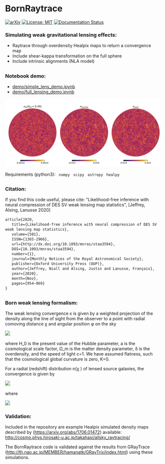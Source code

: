 # BornRaytrace
[![arXiv](https://img.shields.io/badge/arXiv-2009.08459-b31b1b.svg)](https://arxiv.org/abs/2009.08459) [![License: MIT](https://img.shields.io/badge/License-MIT-yellow.svg)](https://opensource.org/licenses/MIT) [![Documentation Status](https://readthedocs.org/projects/bornraytrace/badge/?version=latest)](https://bornraytrace.readthedocs.io/en/latest/?badge=latest)
### Simulating weak gravitational lensing effects: 
+ Raytrace through overdensity Healpix maps to return a convergence map
+ Include shear-kappa transformation on the full sphere
+ Include intrinsic alignments (NLA model)
##
### Notebook demo:
- [demo/simple_lens_demo.ipynb](https://github.com/NiallJeffrey/BornRaytrace/blob/main/demo/simple_lens_demo.ipynb)
- [demo/full_lensing_demo.ipynb](https://github.com/NiallJeffrey/BornRaytrace/blob/main/demo/full_lensing_demo.ipynb)

![readme_image](https://github.com/NiallJeffrey/BornRaytrace/blob/dev/demo/demo_plot.jpg)

Requirements (python3):
``` numpy```
``` scipy```
``` astropy```
``` healpy```
##
### Citation:

If you find this code useful, please cite: "Likelihood-free inference with neural compression of DES SV weak lensing map statistics", [Jeffrey, Alsing, Lanusse 2020]

```
article{2020,
   title={Likelihood-free inference with neural compression of DES SV weak lensing map statistics},
   volume={501},
   ISSN={1365-2966},
   url={http://dx.doi.org/10.1093/mnras/staa3594},
   DOI={10.1093/mnras/staa3594},
   number={1},
   journal={Monthly Notices of the Royal Astronomical Society},
   publisher={Oxford University Press (OUP)},
   author={Jeffrey, Niall and Alsing, Justin and Lanusse, François},
   year={2020},
   month={Nov},
   pages={954–969}
}
````
##
### Born weak lensing formalism:

The weak lensing convergence κ is given by a weighted projection of the density along the line of sight from the observer to a point with radial comoving distance χ and angular position φ on the sky

<img src="https://render.githubusercontent.com/render/math?math=\kappa({\phi}, \chi ) = \frac{3 H_0^2 \Omega_m}{2} \int_0^\chi  \frac{\chi' (\chi - \chi')}{\chi} \frac{\delta({\phi}, \chi')}{a(\chi')} \ \mathrm{d} \chi' ">

where H_0 is the present value of the Hubble parameter, a is the cosmological scale factor, Ω_m is the matter density parameter, δ is the overdensity, and the speed of light c=1. We have assumed flatness, such that the cosmological global curvature is zero, K=0.

For a radial (redshift) distribution n(χ ) of lensed source galaxies, the convergence is given by

<img src="https://render.githubusercontent.com/render/math?math=\kappa ({\phi}) = \int_0^\infty n(\chi) \kappa({\phi}, \chi ) \mathrm{d} \chi = \frac{3 H_0^2 \Omega_m}{2} \int_0^\infty \mathrm{d} \chi' f(\chi')  \chi' \frac{\delta({\phi}, \chi')}{a(\chi')} ">

where 

<img src="https://render.githubusercontent.com/render/math?math=f(\chi') = \int^{\infty}_{\chi^\prime}  \left( \frac{\chi - \chi^\prime}{\chi}\right)n(\chi) \mathrm{d} \chi  "> 

### Validation:

Included in the repository are example Healpix simulated density maps described by (https://arxiv.org/abs/1706.01472) available: http://cosmo.phys.hirosaki-u.ac.jp/takahasi/allsky_raytracing/

The BornRaytrace code is validated against the results from GRayTrace (http://th.nao.ac.jp/MEMBER/hamanatk/GRayTrix/index.html) using these simulations.

